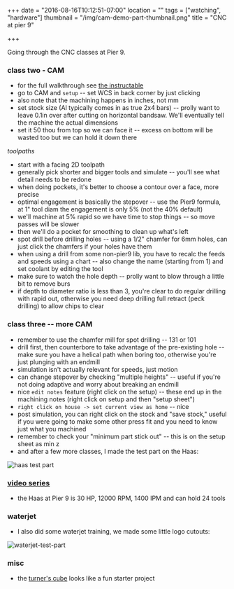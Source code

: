 +++
date = "2016-08-16T10:12:51-07:00"
location = ""
tags = ["watching", "hardware"]
thumbnail = "/img/cam-demo-part-thumbnail.png"
title = "CNC at pier 9"

+++

Going through the CNC classes at Pier 9.

<!--more-->


### class two - CAM

* for the full walkthrough see [the instructable](http://www.instructables.com/id/Learn-CNC-The-Hard-Way/?ALLSTEPS)
* go to CAM and `setup` -- set WCS in back corner by just clicking
* also note that the machining happens in inches, not mm
* set stock size (Al typically comes in as true 2x4 bars) --
prolly want to leave 0.1in over after cutting on horizontal bandsaw.
We'll eventually tell the machine the actual dimensions
* set it 50 thou from top so we can face it --
excess on bottom will be wasted too but we can hold it down there

*toolpaths*

* start with a facing 2D toolpath
* generally pick shorter and bigger tools and simulate -- you'll see what detail needs to be redone
* when doing pockets, it's better to choose a contour over a face, more precise
* optimal engagement is basically the stepover -- use the Pier9 formula,
at 1" tool diam the engagement is only 5% (not the 40% default)
* we'll machine at 5% rapid so we have time to stop things -- so move passes will be slower
* then we'll do a pocket for smoothing to clean up what's left
* spot drill before drilling holes -- using a 1/2" chamfer for 6mm holes,
can just click the chamfers if your holes have them
* when using a drill from some non-pier9 lib,
you have to recalc the feeds and speeds using a chart --
also change the name (starting from 1) and set coolant by editing the tool
* make sure to watch the hole depth -- prolly want to blow through a little bit to remove burs
* if depth to diameter ratio is less than 3, you're clear to do regular drilling with rapid out,
otherwise you need deep drilling full retract (peck drilling) to allow chips to clear


### class three -- more CAM

* remember to use the chamfer mill for spot drilling -- 131 or 101
* drill first, then counterbore to take advantage of the pre-existing hole --
make sure you have a helical path when boring too, otherwise you're just plunging with an endmill
* simulation isn't actually relevant for speeds, just motion
* can change stepover by checking "multiple heights" --
useful if you're not doing adaptive and worry about breaking an endmill
* nice `edit notes` feature (right click on the setup) --
these end up in the machining notes (right click on setup and then "setup sheet")
* `right click on house -> set current view as home` -- nice
* post simulation, you can right click on the stock and "save stock,"
useful if you were going to make some other press fit and you need to know just what you machined
* remember to check your "minimum part stick out" -- this is on the setup sheet as min z
* and after a few more classes, I made the test part on the Haas:

![haas test part](/img/haas-test-part.jpg)


### [video series](https://vimeo.com/channels/shoptraining)

* the Haas at Pier 9 is 30 HP, 12000 RPM, 1400 IPM and can hold 24 tools


### waterjet

* I also did some waterjet training, we made some little logo cutouts:

![waterjet-test-part](/img/waterjet-test-part.jpg)


### misc

* the [turner's cube](http://www.cnccookbook.com/CCTurnersCube.html) looks like a fun starter project
